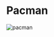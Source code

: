 # Pacman
![pacman](https://user-images.githubusercontent.com/107277624/235793296-2f703e2b-ee65-4619-8cc0-d2e5228a45e7.png)
